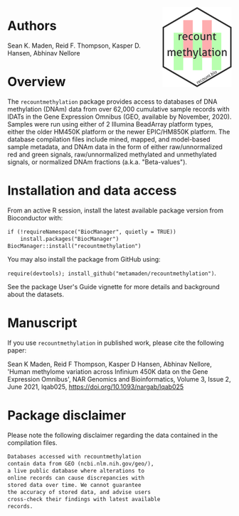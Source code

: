 
[<img style="float: right;" src = "inst/figures/remeth_hexsticker.png" height="180"/>](https://recount.bio/data)
# Authors

Sean K. Maden, Reid F. Thompson, Kasper D. Hansen, Abhinav Nellore

# Overview

The `recountmethylation` package provides access to databases of DNA 
methylation (DNAm) data from over 62,000 cumulative sample records with 
IDATs in the Gene Expression Omnibus (GEO, available by November, 2020). 
Samples were run using either of 2 Illumina BeadArray platform types, 
either the older HM450K platform or the newer EPIC/HM850K platform. The
database compilation files include mined, mapped, and model-based sample 
metadata, and DNAm data in the form of either raw/unnormalized red and 
green signals, raw/unnormalized methylated and unmethylated signals, or 
normalized DNAm fractions (a.k.a. "Beta-values").

# Installation and data access

From an active R session, install the latest available package version from 
Bioconductor with:

```
if (!requireNamespace("BiocManager", quietly = TRUE))
    install.packages("BiocManager")
BiocManager::install("recountmethylation")
```

You may also install the package from GitHub using: 
 
`require(devtools); install_github("metamaden/recountmethylation")`.

See the package User's Guide vignette for more details and background about the 
datasets.

# Manuscript

If you use `recountmethylation` in published work, please cite the following 
paper:

Sean K Maden, Reid F Thompson, Kasper D Hansen, 
Abhinav Nellore, 'Human methylome variation across 
Infinium 450K data on the Gene Expression Omnibus', 
NAR Genomics and Bioinformatics, Volume 3, Issue 2, 
June 2021, lqab025, https://doi.org/10.1093/nargab/lqab025

# Package disclaimer

Please note the following disclaimer regarding the data contained in the 
compilation files.

```
Databases accessed with recountmethylation 
contain data from GEO (ncbi.nlm.nih.gov/geo/), 
a live public database where alterations to 
online records can cause discrepancies with 
stored data over time. We cannot guarantee 
the accuracy of stored data, and advise users 
cross-check their findings with latest available 
records.
```
